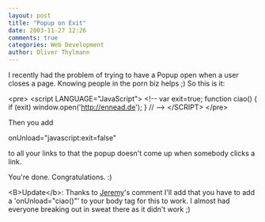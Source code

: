 ```yaml
---
layout: post
title: "Popup on Exit"
date: 2003-11-27 12:26
comments: true
categories: Web Development
author: Oliver Thylmann
---
```



I recently had the problem of trying to have a Popup open when a user closes a page. Knowing people in the porn biz helps ;) So this is it:

&lt;pre&gt;
&lt;script LANGUAGE=&quot;JavaScript&quot;&gt;
&lt;!--
var exit=true;
function ciao()
{
if (exit)
window.open('http://ennead.de');
}
// --&gt;
&lt;/SCRIPT&gt;
&lt;/pre&gt;

Then you add 

onUnload=&quot;javascript:exit=false&quot; 

to all your links to that the popup doesn't come up when somebody clicks a link.

You're done. Congratulations. :)

&lt;B&gt;Update&lt;/b&gt;: Thanks to [Jeremy](http://www.ensight.org/)'s comment I'll add that you have to add a 'onUnload=&quot;ciao()&quot;' to your body tag for this to work. I almost had everyone breaking out in sweat there as it didn't work ;)

